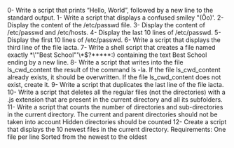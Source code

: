 0- Write a script that prints “Hello, World”, followed by a new line to the standard output.
1- Write a script that displays a confused smiley "(Ôo)'.
2- Display the content of the /etc/passwd file.
3- Display the content of /etc/passwd and /etc/hosts.
4- Display the last 10 lines of /etc/passwd.
5- Display the first 10 lines of /etc/passwd.
6- Write a script that displays the third line of the file iacta.
7- Write a shell script that creates a file named exactly \*\\'"Best School"\'\\*$\?\*\*\*\*\*:) containing the text Best School ending by a new line.
8- Write a script that writes into the file ls_cwd_content the result of the command ls -la. If the file ls_cwd_content already exists, it should be overwritten. If the file ls_cwd_content does not exist, create it.
9- Write a script that duplicates the last line of the file iacta.
10- Write a script that deletes all the regular files (not the directories) with a .js extension that are present in the current directory and all its subfolders.
11- Write a script that counts the number of directories and sub-directories in the current directory.
The current and parent directories should not be taken into account
Hidden directories should be counted
12- Create a script that displays the 10 newest files in the current directory.
Requirements:
One file per line
Sorted from the newest to the oldest
